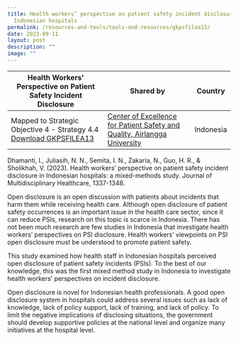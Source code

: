 ```yaml
---
title: Health workers’ perspective on patient safety incident disclosure in
  Indonesian hospitals
permalink: /resources-and-tools/tools-and-resources/gkpsfilea13/
date: 2023-09-11
layout: post
description: ""
image: ""
---
```


| Health Workers' Perspective on Patient Safety Incident Disclosure| Shared by | Country |
| -------- | -------- | -------- |
| Mapped to Strategic Objective 4 - Strategy 4.4 [Download GKPSFILEA13](/files/gkpsfilea13_health%20workers%20perspective%20on%20patient%20safety%20incident.pdf)    | [Center of Excellence for Patient Safety and Quality, Airlangga University](https://scholar.unair.ac.id/en/organisations/center-for-patient-safety-research)     | Indonesia     |

Dhamanti, I., Juliasih, N. N., Semita, I. N., Zakaria, N., Guo, H. R., & Sholikhah, V. (2023). Health workers’ perspective on patient safety incident disclosure in Indonesian hospitals: a mixed-methods study. Journal of Multidisciplinary Healthcare, 1337-1348.

Open disclosure is an open discussion with patients about incidents that harm them while receiving health care. Although open disclosure of patient safety occurrences is an important issue in the health care sector, since it can reduce PSIs, research on this topic is scarce in Indonesia. There has not been much research are few studies in Indonesia that investigate health workers’ perspectives on PSI disclosure. Health workers’ viewpoints on PSI open disclosure must be understood to promote patient safety.

This study examined how health staff in Indonesian hospitals perceived open disclosure of patient safety incidents (PSIs). To the best of our knowledge, this was the first mixed method study in Indonesia to investigate health workers’ perspectives on incident disclosure. 

Open disclosure is novel for Indonesian health professionals. A good open disclosure system in hospitals could address several issues such as lack of knowledge, lack of policy support, lack of training, and lack of policy. To limit the negative implications of disclosing situations, the government should develop supportive policies at the national level and organize many initiatives at the hospital level.

